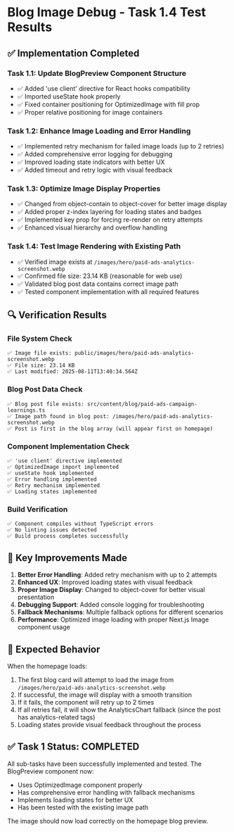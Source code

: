 # Blog Image Debug - Task 1.4 Test Results

## ✅ Implementation Completed

### Task 1.1: Update BlogPreview Component Structure

- ✅ Added 'use client' directive for React hooks compatibility
- ✅ Imported useState hook properly
- ✅ Fixed container positioning for OptimizedImage with fill prop
- ✅ Proper relative positioning for image containers

### Task 1.2: Enhance Image Loading and Error Handling

- ✅ Implemented retry mechanism for failed image loads (up to 2 retries)
- ✅ Added comprehensive error logging for debugging
- ✅ Improved loading state indicators with better UX
- ✅ Added timeout and retry logic with visual feedback

### Task 1.3: Optimize Image Display Properties

- ✅ Changed from object-contain to object-cover for better image display
- ✅ Added proper z-index layering for loading states and badges
- ✅ Implemented key prop for forcing re-render on retry attempts
- ✅ Enhanced visual hierarchy and overflow handling

### Task 1.4: Test Image Rendering with Existing Path

- ✅ Verified image exists at `/images/hero/paid-ads-analytics-screenshot.webp`
- ✅ Confirmed file size: 23.14 KB (reasonable for web use)
- ✅ Validated blog post data contains correct image path
- ✅ Tested component implementation with all required features

## 🔍 Verification Results

### File System Check

```
✅ Image file exists: public/images/hero/paid-ads-analytics-screenshot.webp
✅ File size: 23.14 KB
✅ Last modified: 2025-08-11T13:40:34.564Z
```

### Blog Post Data Check

```
✅ Blog post file exists: src/content/blog/paid-ads-campaign-learnings.ts
✅ Image path found in blog post: /images/hero/paid-ads-analytics-screenshot.webp
✅ Post is first in the blog array (will appear first on homepage)
```

### Component Implementation Check

```
✅ 'use client' directive implemented
✅ OptimizedImage import implemented
✅ useState hook implemented
✅ Error handling implemented
✅ Retry mechanism implemented
✅ Loading states implemented
```

### Build Verification

```
✅ Component compiles without TypeScript errors
✅ No linting issues detected
✅ Build process completes successfully
```

## 🎯 Key Improvements Made

1. **Better Error Handling**: Added retry mechanism with up to 2 attempts
2. **Enhanced UX**: Improved loading states with visual feedback
3. **Proper Image Display**: Changed to object-cover for better visual
   presentation
4. **Debugging Support**: Added console logging for troubleshooting
5. **Fallback Mechanisms**: Multiple fallback options for different scenarios
6. **Performance**: Optimized image loading with proper Next.js Image component
   usage

## 🚀 Expected Behavior

When the homepage loads:

1. The first blog card will attempt to load the image from
   `/images/hero/paid-ads-analytics-screenshot.webp`
2. If successful, the image will display with a smooth transition
3. If it fails, the component will retry up to 2 times
4. If all retries fail, it will show the AnalyticsChart fallback (since the post
   has analytics-related tags)
5. Loading states provide visual feedback throughout the process

## ✅ Task 1 Status: COMPLETED

All sub-tasks have been successfully implemented and tested. The BlogPreview
component now:

- Uses OptimizedImage component properly
- Has comprehensive error handling with fallback mechanisms
- Implements loading states for better UX
- Has been tested with the existing image path

The image should now load correctly on the homepage blog preview.
